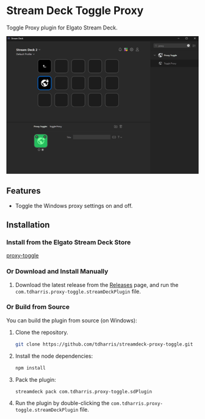 # Stream Deck Toggle Proxy

Toggle Proxy plugin for Elgato Stream Deck.

![Streamdeck Toggle Proxy](/img/streamdeck-screenshot.webp)

## Features

- Toggle the Windows proxy settings on and off.

## Installation

### Install from the Elgato Stream Deck Store

[proxy-toggle](https://marketplace.elgato.com/product/proxy-toggle-6f4af21d-8f9b-41e0-ba80-bcaac3725ae3)

### Or Download and Install Manually

1. Download the latest release from the [Releases](https://github.com/tdharris/streamdeck-proxy-toggle/releases) page, and run the `com.tdharris.proxy-toggle.streamDeckPlugin` file.

### Or Build from Source

You can build the plugin from source (on Windows):

1. Clone the repository.

    ```bash
    git clone https://github.com/tdharris/streamdeck-proxy-toggle.git
    ```

2. Install the node dependencies:

    ```bash
    npm install
    ```
3. Pack the plugin:

    ```bash
    streamdeck pack com.tdharris.proxy-toggle.sdPlugin
    ```

4. Run the plugin by double-clicking the `com.tdharris.proxy-toggle.streamDeckPlugin` file.
